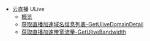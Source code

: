 * 云直播 ULive
    * [概览](api/ulive-api/overview)
    * [获取直播加速域名信息列表-GetUliveDomainDetail](api/ulive-api/get_ulive_domain_detail)
    * [获取直播加速带宽流量-GetUliveBandwidth](api/ulive-api/get_ulive_bandwidth)
